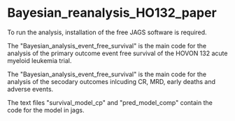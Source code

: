 # Bayesian_reanalysis_HO132_paper
To run the analysis, installation of the free JAGS software is required. 

The "Bayesian_analysis_event_free_survival" is the main code for the analysis of the primary outcome event free survival of the HOVON 132 acute myeloid leukemia trial.

The "Bayesian_analysis_event_free_survival" is the main code for the analysis of the secodary outcomes inlcuding CR, MRD, early deaths and adverse events.

The text files "survival_model_cp" and "pred_model_comp" contain the code for the model in jags. 
